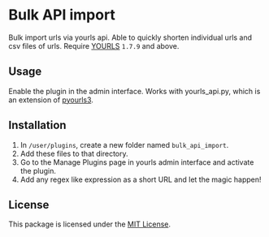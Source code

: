 # Bulk API import

Bulk import urls via yourls api.
Able to quickly shorten individual urls and csv files of urls.
Require [YOURLS](https://yourls.org) `1.7.9` and above.

## Usage

Enable the plugin in the admin interface.
Works with yourls_api.py, which is an extension of [pyourls3](https://pypi.org/project/pyourls3/).

## Installation

1. In `/user/plugins`, create a new folder named `bulk_api_import`.
2. Add these files to that directory.
3. Go to the Manage Plugins page in yourls admin interface and activate the plugin.
4. Add any regex like expression as a short URL and let the magic happen!

## License

This package is licensed under the [MIT License](LICENSE).
